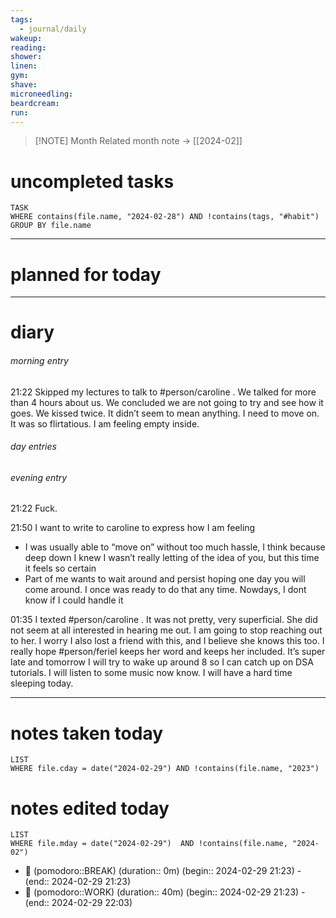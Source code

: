 ```yaml
---
tags:
  - journal/daily
wakeup: 
reading: 
shower: 
linen: 
gym: 
shave: 
microneedling: 
beardcream: 
run:
---
```


>[!NOTE] Month
>Related month note → [[2024-02]]

# uncompleted tasks
```dataview
TASK
WHERE contains(file.name, "2024-02-28") AND !contains(tags, "#habit")
GROUP BY file.name
```
- - - 

# planned for today


- - - 
# diary
###### morning entry
21:22 Skipped my lectures to talk to #person/caroline . We talked for more than 4 hours about us. We concluded we are not going to try and see how it goes. We kissed twice. It didn’t seem to mean anything. I need to move on.
It was so flirtatious. I am feeling empty inside.
###### day entries

###### evening entry
21:22 Fuck. 

21:50 I want to write to caroline to express how I am feeling
- I was usually able to “move on” without too much hassle, I think because deep down I knew I wasn’t really letting of the idea of you, but this time it feels so certain
- Part of me wants to wait around and persist hoping one day you will come around. I once was ready to do that any time. Nowdays, I dont know if I could handle it

01:35 I texted #person/caroline . It was not pretty, very superficial. She did not seem at all interested in hearing me out. I am going to stop reaching out to her. I worry I also lost a friend with this, and I believe she knows this too. I really hope #person/feriel keeps her word and keeps her included.
It’s super late and tomorrow I will try to wake up around 8 so I can catch up on DSA tutorials. I will listen to some music now know. I will have a hard time sleeping today.


- - -

# notes taken today
```dataview
LIST
WHERE file.cday = date("2024-02-29") AND !contains(file.name, "2023")
```

# notes edited today
```dataview
LIST
WHERE file.mday = date("2024-02-29")  AND !contains(file.name, "2024-02")
```
- 🥤 (pomodoro::BREAK) (duration:: 0m) (begin:: 2024-02-29 21:23) - (end:: 2024-02-29 21:23)
- 🍅 (pomodoro::WORK) (duration:: 40m) (begin:: 2024-02-29 21:23) - (end:: 2024-02-29 22:03)
